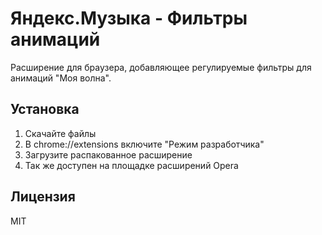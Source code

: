 # Яндекс.Музыка - Фильтры анимаций

Расширение для браузера, добавляющее регулируемые фильтры для анимаций "Моя волна".

## Установка
1. Скачайте файлы
2. В chrome://extensions включите "Режим разработчика"
3. Загрузите распакованное расширение
4. Так же доступен на площадке расширений Opera

## Лицензия
MIT